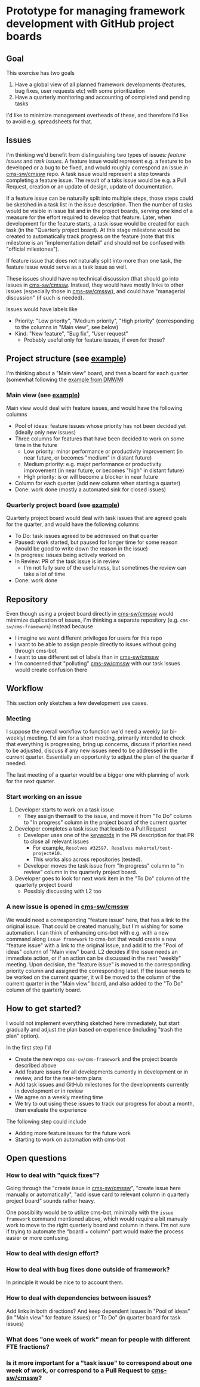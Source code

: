 # Prototype for managing framework development with GitHub project boards

## Goal

This exercise has two goals
1. Have a global view of all planned framework developments (features, bug fixes, user requests etc) with some prioritization
2. Have a quarterly monitoring and accounting of completed and pending tasks

I'd like to minimize management overheads of these, and therefore I'd like to avoid e.g. spreadsheets for that.

## Issues

I'm thinking we'd benefit from distinguishing two types of issues: _feature issues_ and _task issues_.
A feature issue would represent e.g. a feature to be developed or a bug to be fixed, and would roughly correspond an issue in [cms-sw/cmssw](https://github.com/cms-sw/cmssw/issues) repo.
A task issue would represent a step towards completing a feature issue.
The result of a taks issue would be e.g. a Pull Request, creation or an update of design, update of documentation.

If a feature issue can be naturally split into multiple steps, those steps could be sketched in a task list in the issue description. Then the number of tasks would be visible in issue list and in the project boards, serving one kind of a measure for the effort required to develop that feature. Later, when development for the feature starts, a task issue would be created for each task (in the "Quarterly project board). At this stage milestone would be created to automatically track progress on the feature (note that this milestone is an "implementation detail" and should not be confused with "official milestones").

If feature issue that does not naturally split into more than one task, the feature issue would serve as a task issue as well. 

These issues should have no technical discussion (that should go into issues in [cms-sw/cmssw](https://github.com/cms-sw/cmssw).
Instead, they would have mostly links to other issues (especially those in [cms-sw/cmssw](https://github.com/cms-sw/cmssw)), and could have "managerial discussion" (if such is needed).

Issues would have labels like
* Priority: "Low priority", "Medium priority", "High priority" (corresponding to the columns in "Main view", see below)
* Kind: "New feature", "Bug fix", "User request"
  * Probably useful only for feature issues, if even for those?

## Project structure (see [example](https://github.com/makortel/test-project/projects))

I'm thinking about a "Main view" board, and then a board for each quarter (somewhat following the [example from DMWM](https://github.com/dmwm/WMCore/projects/11))

### Main view (see [example](https://github.com/makortel/test-project/projects/1))

Main view would deal with feature issues, and would have the following columns
* Pool of ideas: feature issues whose priority has not been decided yet (ideally only new issues)
* Three columns for features that have been decided to work on some time in the future
  * Low priority: minor performance or productivity improvement (in near future, or becomes "medium" in distant future)
  * Medium priority: e.g. major performance or productivity improvement (in near future, or becomes "high" in distant future)
  * High priority: is or will become a blocker in near future
* Column for each quarter (add new column when starting a quarter)
* Done: work done (mostly a automated sink for closed issues)

### Quarterly project board (see [example](https://github.com/makortel/test-project/projects/2))

Quarterly project board would deal with task issues that are agreed goals for the quarter, and would have the following columns
* To Do: task issues agreed to be addressed on that quarter
* Paused: work started, but paused for longer time for some reason (would be good to write down the reason in the issue)
* In progress: issues being actively worked on
* In Review: PR of the task issue is in review
  * I'm not fully sure of the usefulness, but sometimes the review can take a lot of time
* Done: work done

## Repository

Even though using a project board directly in [cms-sw/cmssw](https://github.com/cms-sw/cmssw/) would minimize duplication of issues, I'm thinking a separate repository (e.g. `cms-sw/cms-framework`) instead because
* I imagine we want different privileges for users for this repo
* I want to be able to assign people directly to issues without going through cms-bot
* I want to use different set of labels than in [cms-sw/cmssw](https://github.com/cms-sw/cmssw/)
* I'm concerned that "polluting" [cms-sw/cmssw](https://github.com/cms-sw/cmssw/issues) with our task issues would create confusion there


## Workflow

This section only sketches a few development use cases.

### Meeting

I suppose the overall workflow to function we'd need a weekly (or bi-weekly) meeting. I'd aim for a short meeting, primarily intended to check that everything is progressing, bring up concerns, discuss if priorities need to be adjusted, discuss if any new issues need to be addressed in the current quarter. Essentially an opportunity to adjust the plan of the quarter if needed. 

The last meeting of a quarter would be a bigger one with planning of work for the next quarter.

### Start working on an issue

1. Developer starts to work on a task issue
   * They assign themself to the issue, and move it from "To Do" column to "In progress" column in the project board of the current quarter
2. Developer completes a task issue that leads to a Pull Request
   * Developer uses one of the [keywords](https://docs.github.com/en/github/managing-your-work-on-github/linking-a-pull-request-to-an-issue#linking-a-pull-request-to-an-issue-using-a-keyword) in the PR description for that PR to close all relevant issues
     * For example, `Resolves #32597. Resolves makortel/test-project#10.`
     * This works also across repositories (tested).
   * Developer moves the task issue from "In progress" column to "In review" column in the quarterly project board.
3. Developer goes to look for next work item in the "To Do" column of the quarterly project board
   * Possibly discussing with L2 too

### A new issue is opened in [cms-sw/cmssw](https://github.com/cms-sw/cmssw)

We would need a corresponding "feature issue" here, that has a link to the original issue.
That could be created manually, but I'm wishing for some automation.
I can think of enhancing cms-bot with e.g. with a new command along `issue framework` to cms-bot that would create a new "feature issue" with a link to the original issue, and add it to the "Pool of ideas" column of "Main view" board.
L2 decides if the issue needs an immediate action, or if an action can be discussed in the next "weekly" meeting.
Upon decision, the "feature issue" is moved to the corresponding priority column and assigned the corresponding label.
If the issue needs to be worked on the current quarter, it will be moved to the column of the current quarter in the "Main view" board, and also added to the "To Do" column of the quarterly board.

## How to get started?

I would not implement everything sketched here immediately, but start gradually and adjust the plan based on experience (including "trash the plan" option).

In the first step I'd
* Create the new repo `cms-sw/cms-framework` and the project boards described above
* Add feature issues for all developments currently in development or in review, and for the near-term plans
* Add task issues and GitHub milestones for the developments currently in development or in review
* We agree on a weekly meeting time
* We try to out using these issues to track our progress for about a month, then evaluate the experience

The following step could include
* Adding more feature issues for the future work
* Starting to work on automation with cms-bot

## Open questions

### How to deal with "quick fixes"?

Going through the "create issue in [cms-sw/cmssw](https://github.com/cms-sw/cmssw)", "create issue here manually or automatically", "add issue card to relevant column in quarterly project board" sounds rather heavy.

One possibility would be to utilize cms-bot, minimally with the `issue framework` command mentioned above, which would require a bit manualy work to move to the right quarterly board and column in there. I'm not sure if trying to automate the "board + column" part would make the process easier or more confusing.

### How to deal with design effort?

### How to deal with bug fixes done outside of framework?

In principle it would be nice to to account them.

### How to deal with dependencies between issues?

Add links in both directions? And keep dependent issues in "Pool of ideas" (in "Main view" for feature issues) or "To Do" (in quarter board for task issues)

### What does "one week of work" mean for people with different FTE fractions?

### Is it more important for a "task issue" to correspond about one week of work, or correspond to a Pull Request to [cms-sw/cmssw](https://github.com/cms-sw/cmssw)?
